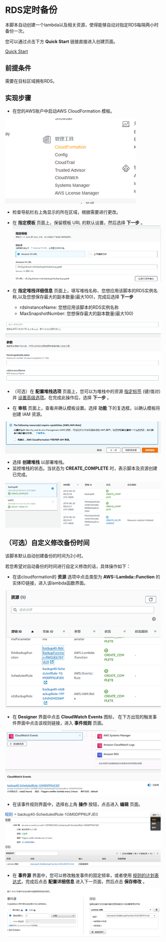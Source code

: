 # RDS定时备份

本脚本自动创建一个lambda以及相关资源，使得能够自动对指定RDS每隔两小时备份一次。

您可以通过点击下方 **Quick Start** 链接直接进入创建页面。

[Quick Start](https://console.amazonaws.cn/cloudformation/home?region=cn-north-1#/stacks/new?stackName=backup-rds&templateURL=s3://quickstart-rds-backup/rds-backup.yaml) 

## 前提条件

需要在目标区域拥有RDS。

## 实现步骤

- 在您的AWS账户中启动AWS CloudFormation 模板。

![](https://raw.githubusercontent.com/fanyizhe/rds-backup/master/CFN.png)

- 检查导航栏右上角显示的所在区域，根据需要进行更改。

- 在 **指定模板** 页面上，保留模板 URL 的默认设置，然后选择 **下一步** 。
![](https://raw.githubusercontent.com/fanyizhe/rds-backup/master/CFN_template.png)

- 在 **指定堆栈详细信息** 页面上，填写堆栈名称、您想应用该脚本的RDS实例名称,以及您想保存最大的副本数量(最大100)，完成后选择 **下一步**

    - rdsInstanceName: 您想应用该脚本的RDS实例名称
    - MaxSnapshotNumber: 您想保存最大的副本数量(最大100)

![](https://raw.githubusercontent.com/fanyizhe/rds-backup/master/specifyInfo.png)

- （可选）在 **配置堆栈选项** 页面上，您可以为堆栈中的资源 [指定标签](https://docs.aws.amazon.com/AWSCloudFormation/latest/UserGuide/aws-properties-resource-tags.html) (键/值对) 并 [设置高级选项](https://docs.aws.amazon.com/AWSCloudFormation/latest/UserGuide/cfn-console-add-tags.html)。在完成此操作后，选择 **下一步** 。

- 在 **审核** 页面上，查看并确认模板设置。选择 **功能** 下的复选框，以确认模板将创建 IAM 资源。

![](https://raw.githubusercontent.com/fanyizhe/rds-backup/master/capability.png)

-  选择 **创建堆栈** 以部署堆栈。
- 监控堆栈的状态。当状态为 **CREATE\_COMPLETE** 时，表示脚本及资源创建已完成。

![](https://raw.githubusercontent.com/fanyizhe/rds-backup/master/create_complete.png)

## （可选）自定义修改备份时间

该脚本默认自动创建备份的时间为2小时。

若您希望对自动备份的时间进行自定义修改的话，具体操作如下：

- 在该cloudformation的 **资源** 选项中点击类型为 **AWS::Lambda::Function** 的实体ID链接，进入该lambda函数界面。

![](https://raw.githubusercontent.com/fanyizhe/rds-backup/master/CFN_lambda.png)

- 在 **Designer** 界面中点击 **CloudWatch Events** 图标， 在下方出现的触发事件界面中点击该规则链接，进入 **事件规则** 页面。

![](https://raw.githubusercontent.com/fanyizhe/rds-backup/master/cloudWatch_event.png)

- 在该事件规则界面中，选择右上角 **操作** 按钮，点击进入 **编辑** 页面。

![](https://raw.githubusercontent.com/fanyizhe/rds-backup/master/edit_event.png)

- 在 **事件源** 界面中，您可以修改触发事件的固定频率，或者使用 [规则的计划表达式](https://docs.amazonaws.cn/AmazonCloudWatch/latest/events/ScheduledEvents.html)，完成后点击 **配置详细信息** 进入下一页面，然后点击 **保存修改** 。

![](https://raw.githubusercontent.com/fanyizhe/rds-backup/master/edit_event2.png)
